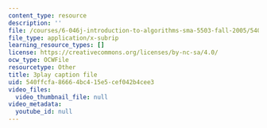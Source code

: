 ```yaml
---
content_type: resource
description: ''
file: /courses/6-046j-introduction-to-algorithms-sma-5503-fall-2005/540ffcfa86664bc415e5cef042b4cee3_JPyuH4qXLZ0.srt
file_type: application/x-subrip
learning_resource_types: []
license: https://creativecommons.org/licenses/by-nc-sa/4.0/
ocw_type: OCWFile
resourcetype: Other
title: 3play caption file
uid: 540ffcfa-8666-4bc4-15e5-cef042b4cee3
video_files:
  video_thumbnail_file: null
video_metadata:
  youtube_id: null
---
```

